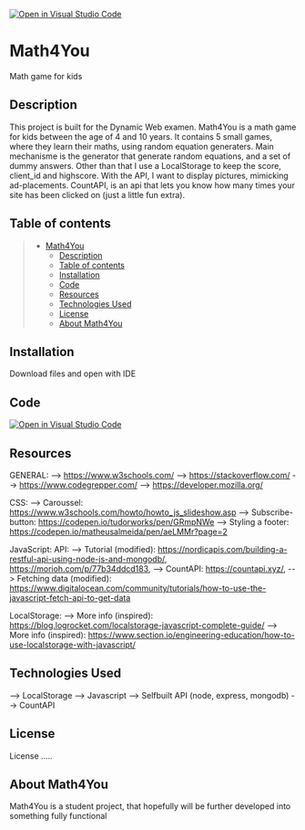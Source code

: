 [![Open in Visual Studio Code](https://classroom.github.com/assets/open-in-vscode-f059dc9a6f8d3a56e377f745f24479a46679e63a5d9fe6f495e02850cd0d8118.svg)](https://classroom.github.com/online_ide?assignment_repo_id=7314754&assignment_repo_type=AssignmentRepo)

# Math4You
Math game for kids

## Description
This project is built for the Dynamic Web examen. Math4You is a math game for kids between the age of 4 and 10 years. It contains 5 small games, where they learn their maths, using random equation generaters. Main mechanisme is the generator that generate random equations, and a set of dummy answers. Other than that I use a LocalStorage to keep the score, client_id and highscore. With the API, I want to display pictures, mimicking ad-placements. CountAPI, is an api that lets you know how many times your site has been clicked on (just a little fun extra). 

## Table of contents

> * [Math4You](#math4you)
>   * [Description](#description)
>   * [Table of contents](#table-of-contents)
>   * [Installation](#installation)
>   * [Code](#code)
>   * [Resources](#resources)
>   * [Technologies Used](#technologies-used)
>   * [License](#license)
>   * [About Math4You](#about-math4you)

## Installation
Download files and open with IDE

## Code
[![Open in Visual Studio Code](https://classroom.github.com/assets/open-in-vscode-f059dc9a6f8d3a56e377f745f24479a46679e63a5d9fe6f495e02850cd0d8118.svg)](https://classroom.github.com/online_ide?assignment_repo_id=7314754&assignment_repo_type=AssignmentRepo)

## Resources
GENERAL:
--> https://www.w3schools.com/
--> https://stackoverflow.com/
--> https://www.codegrepper.com/
--> https://developer.mozilla.org/

CSS: 
--> Caroussel: https://www.w3schools.com/howto/howto_js_slideshow.asp 
--> Subscribe-button: https://codepen.io/tudorworks/pen/GRmpNWe
--> Styling a footer: https://codepen.io/matheusalmeida/pen/aeLMMr?page=2

JavaScript:
API: 
    --> Tutorial (modified): https://nordicapis.com/building-a-restful-api-using-node-js-and-mongodb/,
                            https://morioh.com/p/77b34ddcd183,
    --> CountAPI: https://countapi.xyz/,
    --> Fetching data (modified): https://www.digitalocean.com/community/tutorials/how-to-use-the-javascript-fetch-api-to-get-data

LocalStorage:
    --> More info (inspired): https://blog.logrocket.com/localstorage-javascript-complete-guide/
    --> More info (inspired): https://www.section.io/engineering-education/how-to-use-localstorage-with-javascript/

## Technologies Used
--> LocalStorage
--> Javascript
--> Selfbuilt API (node, express, mongodb)
--> CountAPI

## License
License .....

## About Math4You
Math4You is a student project, that hopefully will be further developed into something fully functional

